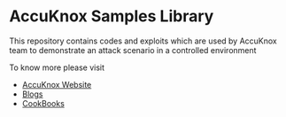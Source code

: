 # AccuKnox Samples Library 
This repository contains codes and exploits which are used by AccuKnox team to demonstrate an attack scenario in a controlled environment  

To know more please visit 
- [AccuKnox Website](https://www.accuknox.com/)
- [Blogs](https://blog.accuknox.com/)
- [CookBooks](https://docs.accuknox.com/)
